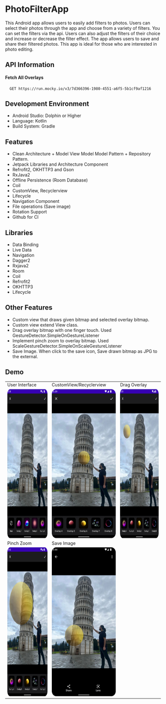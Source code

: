 # PhotoFilterApp
This Android app allows users to easily add filters to photos. Users can select their photos through the app and choose from a variety of filters. You can set the filters via the api. Users can also adjust the filters of their choice and increase or decrease the filter effect. The app allows users to save and share their filtered photos. This app is ideal for those who are interested in photo editing.

## API Information

#### Fetch All Overlays

```http
  GET https://run.mocky.io/v3/7d366396-1980-4551-a6f5-5b1cf9af1216
```

## Development Environment
- Android Studio: Dolphin or Higher
- Language: Kotlin
- Build System: Gradle

## Features
- Clean Architecture + Model View Model Model Pattern + Repository Pattern.
- Jetpack Libraries and Architecture Component
- Refrofit2, OKHTTP3 and Gson
- RxJava2
- Offline Persistence (Room Database)
- Coil
- CustomView, Recyclerview
- Lifecycle
- Navigation Component
- File operations (Save image)
- Rotation Support
- Github for CI

## Libraries
   * Data Binding
   * Live Data
   * Navigation
   * Dagger2
   * Rxjava2
   * Room
   * Coil
   * Refrofit2
   * OKHTTP3
   * Lifecycle

## Other Features
* Custom view that draws given bitmap and selected overlay bitmap.
* Custom view extend View class.   
* Drag overlay bitmap with one finger touch. Used GestureDetector.SimpleOnGestureListener
* Implement pinch zoom to overlay bitmap. Used ScaleGestureDetector.SimpleOnScaleGestureListener
* Save Image. When click to the save icon, Save drawn bitmap as JPG to the external.

## Demo
<table>
  <tr>
     <td>User Interface</td>
     <td>CustomView/Recyclerview</td>
     <td>Drag Overlay</td>
  </tr>
  <tr>
    <td style="width:270px;height:480px"><img src="images/1.png" width=270 height=480></td>
    <td style="width:270px;height:480px"><img src="images/2.png" width=270 height=480></td>
    <td style="width:270px;height:480px"><img src="images/3.png" width=270 height=480></td>
  </tr>
   <tr>
     <td>Pinch Zoom</td>
     <td>Save Image</td>
     <td></td>
  </tr>
   <tr>
    <td style="width:270px;height:480px"><img src="images/4.png" width=270 height=480></td>
    <td style="width:270px;height:480px"><img src="images/5.png" width=270 height=480></td>
    <td style="width:270px;height:480px"></td>
  </tr>
 </table>
